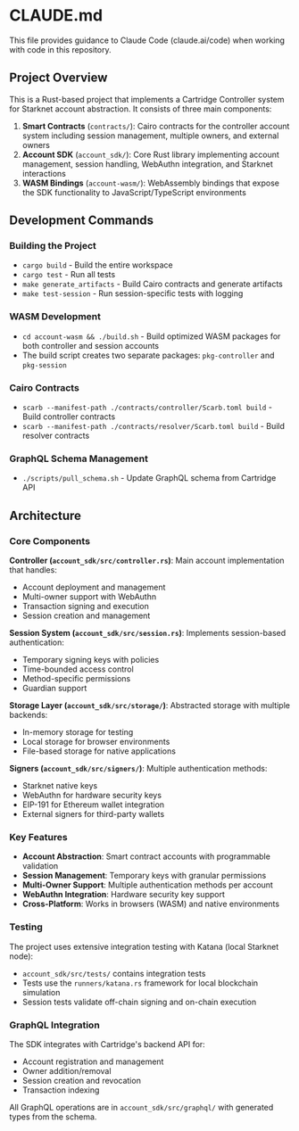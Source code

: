 # CLAUDE.md

This file provides guidance to Claude Code (claude.ai/code) when working with code in this repository.

## Project Overview

This is a Rust-based project that implements a Cartridge Controller system for Starknet account abstraction. It consists of three main components:

1. **Smart Contracts** (`contracts/`): Cairo contracts for the controller account system including session management, multiple owners, and external owners
2. **Account SDK** (`account_sdk/`): Core Rust library implementing account management, session handling, WebAuthn integration, and Starknet interactions
3. **WASM Bindings** (`account-wasm/`): WebAssembly bindings that expose the SDK functionality to JavaScript/TypeScript environments

## Development Commands

### Building the Project
- `cargo build` - Build the entire workspace
- `cargo test` - Run all tests
- `make generate_artifacts` - Build Cairo contracts and generate artifacts
- `make test-session` - Run session-specific tests with logging

### WASM Development
- `cd account-wasm && ./build.sh` - Build optimized WASM packages for both controller and session accounts
- The build script creates two separate packages: `pkg-controller` and `pkg-session`

### Cairo Contracts
- `scarb --manifest-path ./contracts/controller/Scarb.toml build` - Build controller contracts
- `scarb --manifest-path ./contracts/resolver/Scarb.toml build` - Build resolver contracts

### GraphQL Schema Management
- `./scripts/pull_schema.sh` - Update GraphQL schema from Cartridge API

## Architecture

### Core Components

**Controller (`account_sdk/src/controller.rs`)**: Main account implementation that handles:
- Account deployment and management
- Multi-owner support with WebAuthn
- Transaction signing and execution
- Session creation and management

**Session System (`account_sdk/src/session.rs`)**: Implements session-based authentication:
- Temporary signing keys with policies
- Time-bounded access control
- Method-specific permissions
- Guardian support

**Storage Layer (`account_sdk/src/storage/`)**: Abstracted storage with multiple backends:
- In-memory storage for testing
- Local storage for browser environments  
- File-based storage for native applications

**Signers (`account_sdk/src/signers/`)**: Multiple authentication methods:
- Starknet native keys
- WebAuthn for hardware security keys
- EIP-191 for Ethereum wallet integration
- External signers for third-party wallets

### Key Features

- **Account Abstraction**: Smart contract accounts with programmable validation
- **Session Management**: Temporary keys with granular permissions
- **Multi-Owner Support**: Multiple authentication methods per account
- **WebAuthn Integration**: Hardware security key support
- **Cross-Platform**: Works in browsers (WASM) and native environments

### Testing

The project uses extensive integration testing with Katana (local Starknet node):
- `account_sdk/src/tests/` contains integration tests
- Tests use the `runners/katana.rs` framework for local blockchain simulation
- Session tests validate off-chain signing and on-chain execution

### GraphQL Integration

The SDK integrates with Cartridge's backend API for:
- Account registration and management
- Owner addition/removal
- Session creation and revocation
- Transaction indexing

All GraphQL operations are in `account_sdk/src/graphql/` with generated types from the schema.
